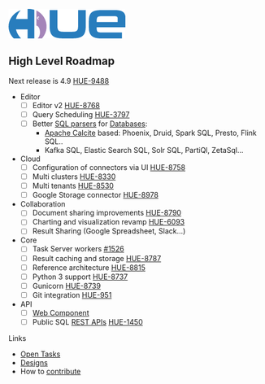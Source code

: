 ![alt text](https://raw.githubusercontent.com/cloudera/hue/master/docs/images/hue_logo.png "Hue Logo")

High Level Roadmap
------------------

Next release is 4.9 [HUE-9488](https://issues.cloudera.org/browse/HUE-9488)

* Editor
  * [ ] Editor v2 [HUE-8768](https://issues.cloudera.org/browse/HUE-8768)
  * [ ] Query Scheduling [HUE-3797](https://issues.cloudera.org/browse/HUE-3797)
  * [ ] Better [SQL parsers](https://docs.gethue.com/developer/parsers/) for [Databases](https://docs.gethue.com/administrator/configuration/connectors/):
    * [Apache Calcite](https://calcite.apache.org) based: Phoenix, Druid, Spark SQL, Presto, Flink SQL..
    * Kafka SQL, Elastic Search SQL, Solr SQL, PartiQl, ZetaSql...
* Cloud
  * [ ] Configuration of connectors via UI [HUE-8758](https://issues.cloudera.org/browse/HUE-8758)
  * [ ] Multi clusters [HUE-8330](https://issues.cloudera.org/browse/HUE-8330)
  * [ ] Multi tenants [HUE-8530](https://issues.cloudera.org/browse/HUE-8530)
  * [ ] Google Storage connector [HUE-8978](https://issues.cloudera.org/browse/HUE-8978)
* Collaboration
  * [ ] Document sharing improvements [HUE-8790](https://issues.cloudera.org/browse/HUE-8790)
  * [ ] Charting and visualization revamp [HUE-6093](https://issues.cloudera.org/browse/HUE-6093)
  * [ ] Result Sharing (Google Spreadsheet, Slack...)
* Core
  * [ ] Task Server workers [#1526](https://github.com/cloudera/hue/issues/1526)
  * [ ] Result caching and storage [HUE-8787](https://issues.cloudera.org/browse/HUE-8787)
  * [ ] Reference architecture [HUE-8815](https://issues.cloudera.org/browse/HUE-8815)
  * [ ] Python 3 support [HUE-8737](https://issues.cloudera.org/browse/HUE-8737)
  * [ ] Gunicorn [HUE-8739](https://issues.cloudera.org/browse/HUE-8739)
  * [ ] Git integration [HUE-951](https://issues.cloudera.org/browse/HUE-951)
* API
  * [ ] [Web Component](https://docs.gethue.com/developer/components/)
  * [ ] Public SQL [REST APIs](https://docs.gethue.com/developer/api/) [HUE-1450](https://issues.cloudera.org/browse/HUE-1450)

Links

* [Open Tasks](https://issues.cloudera.org/projects/HUE/issues)
* [Designs](/docs/designs)
* How to [contribute](/CONTRIBUTING.md)
